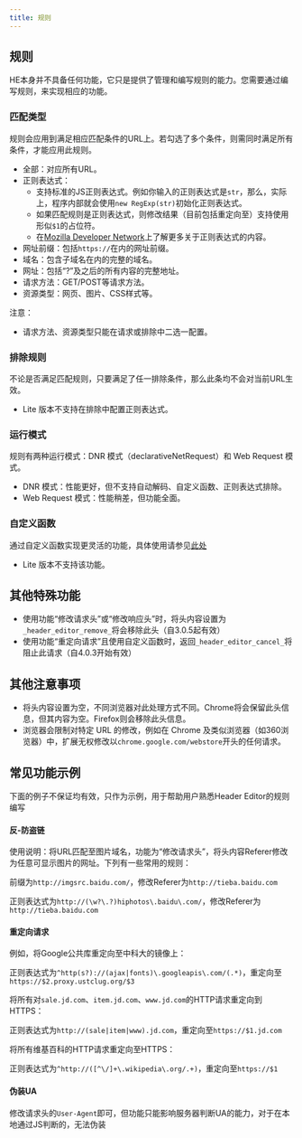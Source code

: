 ```yaml
---
title: 规则
---
```


## 规则

HE本身并不具备任何功能，它只是提供了管理和编写规则的能力。您需要通过编写规则，来实现相应的功能。

### 匹配类型

规则会应用到满足相应匹配条件的URL上。若勾选了多个条件，则需同时满足所有条件，才能应用此规则。

* 全部：对应所有URL。
* 正则表达式：
	* 支持标准的JS正则表达式。例如你输入的正则表达式是`str`，那么，实际上，程序内部就会使用`new RegExp(str)`初始化正则表达式。
	* 如果匹配规则是正则表达式，则修改结果（目前包括重定向至）支持使用形似`$1`的占位符。
	* 在[Mozilla Developer Network](https://developer.mozilla.org/zh-CN/docs/Web/JavaScript/Reference/Global_Objects/RegExp)上了解更多关于正则表达式的内容。
* 网址前缀：包括`https://`在内的网址前缀。
* 域名：包含子域名在内的完整的域名。
* 网址：包括“?”及之后的所有内容的完整地址。
* 请求方法：GET/POST等请求方法。
* 资源类型：网页、图片、CSS样式等。

注意：
* 请求方法、资源类型只能在请求或排除中二选一配置。

### 排除规则

不论是否满足匹配规则，只要满足了任一排除条件，那么此条均不会对当前URL生效。

* Lite 版本不支持在排除中配置正则表达式。

### 运行模式

规则有两种运行模式：DNR 模式（declarativeNetRequest）和 Web Request 模式。

* DNR 模式：性能更好，但不支持自动解码、自定义函数、正则表达式排除。
* Web Request 模式：性能稍差，但功能全面。

### 自定义函数

通过自定义函数实现更灵活的功能，具体使用请参见[此处](./custom-function)

* Lite 版本不支持该功能。

## 其他特殊功能

* 使用功能“修改请求头”或“修改响应头”时，将头内容设置为`_header_editor_remove_`将会移除此头（自3.0.5起有效）
* 使用功能“重定向请求”且使用自定义函数时，返回`_header_editor_cancel_`将阻止此请求（自4.0.3开始有效）

## 其他注意事项

* 将头内容设置为空，不同浏览器对此处理方式不同。Chrome将会保留此头信息，但其内容为空。Firefox则会移除此头信息。
* 浏览器会限制对特定 URL 的修改，例如在 Chrome 及类似浏览器（如360浏览器）中，扩展无权修改以`chrome.google.com/webstore`开头的任何请求。

## 常见功能示例

下面的例子不保证均有效，只作为示例，用于帮助用户熟悉Header Editor的规则编写

#### 反-防盗链

使用说明：将URL匹配至图片域名，功能为“修改请求头”，将头内容Referer修改为任意可显示图片的网址。下列有一些常用的规则：

前缀为`http://imgsrc.baidu.com/`，修改Referer为`http://tieba.baidu.com`

正则表达式为`http://(\w?\.?)hiphotos\.baidu\.com/`，修改Referer为`http://tieba.baidu.com`

#### 重定向请求

例如，将Google公共库重定向至中科大的镜像上：

正则表达式为`^http(s?)://(ajax|fonts)\.googleapis\.com/(.*)`，重定向至`https://$2.proxy.ustclug.org/$3`

将所有对`sale.jd.com`、`item.jd.com`、`www.jd.com`的HTTP请求重定向到HTTPS：

正则表达式为`http://(sale|item|www).jd.com`，重定向至`https://$1.jd.com`

将所有维基百科的HTTP请求重定向至HTTPS：

正则表达式为`^http://([^\/]+\.wikipedia\.org/.+)`，重定向至`https://$1`

#### 伪装UA

修改请求头的`User-Agent`即可，但功能只能影响服务器判断UA的能力，对于在本地通过JS判断的，无法伪装
